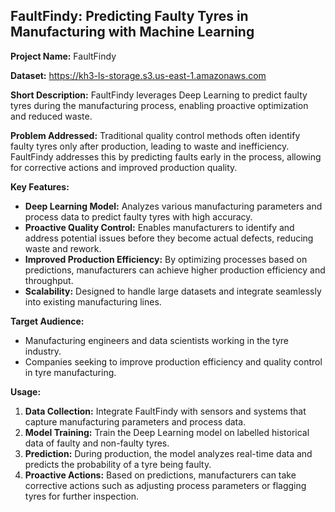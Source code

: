 ## FaultFindy: Predicting Faulty Tyres in Manufacturing with Machine Learning

**Project Name:** FaultFindy

**Dataset:** https://kh3-ls-storage.s3.us-east-1.amazonaws.com

**Short Description:** FaultFindy leverages Deep Learning to predict faulty tyres during the manufacturing process, enabling proactive optimization and reduced waste.

**Problem Addressed:** Traditional quality control methods often identify faulty tyres only after production, leading to waste and inefficiency. FaultFindy addresses this by predicting faults early in the process, allowing for corrective actions and improved production quality.

**Key Features:**

* **Deep Learning Model:** Analyzes various manufacturing parameters and process data to predict faulty tyres with high accuracy.
* **Proactive Quality Control:** Enables manufacturers to identify and address potential issues before they become actual defects, reducing waste and rework.
* **Improved Production Efficiency:** By optimizing processes based on predictions, manufacturers can achieve higher production efficiency and throughput.
* **Scalability:** Designed to handle large datasets and integrate seamlessly into existing manufacturing lines.

**Target Audience:**

* Manufacturing engineers and data scientists working in the tyre industry.
* Companies seeking to improve production efficiency and quality control in tyre manufacturing.

**Usage:**

1. **Data Collection:** Integrate FaultFindy with sensors and systems that capture manufacturing parameters and process data.
2. **Model Training:** Train the Deep Learning model on labelled historical data of faulty and non-faulty tyres.
3. **Prediction:** During production, the model analyzes real-time data and predicts the probability of a tyre being faulty.
4. **Proactive Actions:** Based on predictions, manufacturers can take corrective actions such as adjusting process parameters or flagging tyres for further inspection.


